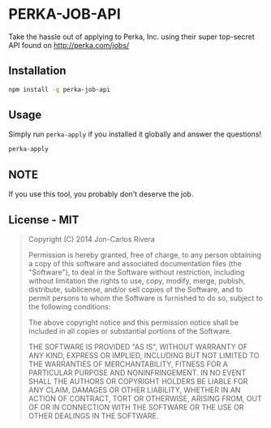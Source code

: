 # PERKA-JOB-API

Take the hassle out of applying to Perka, Inc. using their super top-secret API found on http://perka.com/jobs/

## Installation

````bash
npm install -g perka-job-api
````

## Usage

Simply run `perka-apply` if you installed it globally and answer the questions!

````bash
perka-apply
````

## NOTE

If you use this tool, you probably don't deserve the job.

## License - MIT

> Copyright (C) 2014 Jon-Carlos Rivera
> 
> Permission is hereby granted, free of charge, to any person obtaining a copy of this software and associated documentation files (the "Software"), to deal in the Software without restriction, including without limitation the rights to use, copy, modify, merge, publish, distribute, sublicense, and/or sell copies of the Software, and to permit persons to whom the Software is furnished to do so, subject to the following conditions:
>
> The above copyright notice and this permission notice shall be included in all copies or substantial portions of the Software.
>
> THE SOFTWARE IS PROVIDED "AS IS", WITHOUT WARRANTY OF ANY KIND, EXPRESS OR IMPLIED, INCLUDING BUT NOT LIMITED TO THE WARRANTIES OF MERCHANTABILITY, FITNESS FOR A PARTICULAR PURPOSE AND NONINFRINGEMENT. IN NO EVENT SHALL THE AUTHORS OR COPYRIGHT HOLDERS BE LIABLE FOR ANY CLAIM, DAMAGES OR OTHER LIABILITY, WHETHER IN AN ACTION OF CONTRACT, TORT OR OTHERWISE, ARISING FROM, OUT OF OR IN CONNECTION WITH THE SOFTWARE OR THE USE OR OTHER DEALINGS IN THE SOFTWARE.
